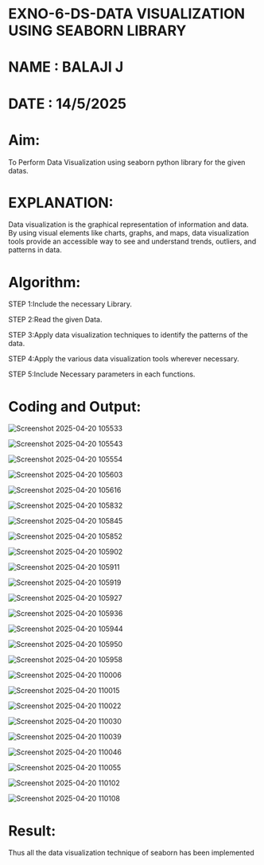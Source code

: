 # EXNO-6-DS-DATA VISUALIZATION USING SEABORN LIBRARY
# NAME : BALAJI J
# DATE : 14/5/2025

# Aim:
  To Perform Data Visualization using seaborn python library for the given datas.

# EXPLANATION:
Data visualization is the graphical representation of information and data. By using visual elements like charts, graphs, and maps, data visualization tools provide an accessible way to see and understand trends, outliers, and patterns in data.

# Algorithm:
STEP 1:Include the necessary Library.

STEP 2:Read the given Data.

STEP 3:Apply data visualization techniques to identify the patterns of the data.

STEP 4:Apply the various data visualization tools wherever necessary.

STEP 5:Include Necessary parameters in each functions.

# Coding and Output:


![Screenshot 2025-04-20 105533](https://github.com/user-attachments/assets/5369e19a-ca42-4fb0-8353-ea2d35685017)

![Screenshot 2025-04-20 105543](https://github.com/user-attachments/assets/244fb181-8763-46cb-8691-f92ae9f8e657)

![Screenshot 2025-04-20 105554](https://github.com/user-attachments/assets/3e289f2e-b607-4190-a90f-2d63941e9047)

![Screenshot 2025-04-20 105603](https://github.com/user-attachments/assets/c98275a0-1495-44e4-99d4-288b20129918)

![Screenshot 2025-04-20 105616](https://github.com/user-attachments/assets/b7cc3d0a-3fb4-434c-8332-9fa480535847)

![Screenshot 2025-04-20 105832](https://github.com/user-attachments/assets/06eb7751-3897-43c7-b44b-ca30ab1b8d31)

![Screenshot 2025-04-20 105845](https://github.com/user-attachments/assets/be56d29c-495c-4309-b6c2-24726a255f0a)

![Screenshot 2025-04-20 105852](https://github.com/user-attachments/assets/af175924-efa9-493e-ae54-4c27147e8ed6)

![Screenshot 2025-04-20 105902](https://github.com/user-attachments/assets/021dd891-50f0-4046-b546-6e3fa8ee3538)

![Screenshot 2025-04-20 105911](https://github.com/user-attachments/assets/f8b731bf-03cf-45af-8528-79a41dbf466f)

![Screenshot 2025-04-20 105919](https://github.com/user-attachments/assets/752c7201-5631-4d39-a5cd-11dcb97ab1b6)

![Screenshot 2025-04-20 105927](https://github.com/user-attachments/assets/ac72f271-0938-4ace-896e-b74ed4ba1afb)

![Screenshot 2025-04-20 105936](https://github.com/user-attachments/assets/e68c6422-c80a-4559-8bfa-8ee31e354dbb)

![Screenshot 2025-04-20 105944](https://github.com/user-attachments/assets/c6b7ed38-f4e6-4563-bd00-6773a77384ed)

![Screenshot 2025-04-20 105950](https://github.com/user-attachments/assets/f01ee680-9b8d-4df7-8810-db9b318b1649)

![Screenshot 2025-04-20 105958](https://github.com/user-attachments/assets/213de402-4fd5-4ec8-9b9a-23c487dde43e)

![Screenshot 2025-04-20 110006](https://github.com/user-attachments/assets/51d953a5-f6d6-429a-88b0-b272ababa347)

![Screenshot 2025-04-20 110015](https://github.com/user-attachments/assets/28143b88-ae64-4d49-9ad9-b1329086b0e1)

![Screenshot 2025-04-20 110022](https://github.com/user-attachments/assets/eac3fd45-758e-4049-881b-d7b1db94965a)

![Screenshot 2025-04-20 110030](https://github.com/user-attachments/assets/014cae0f-5af4-46a7-b4ee-4dc16ee98436)

![Screenshot 2025-04-20 110039](https://github.com/user-attachments/assets/424e6888-8429-4d84-b194-45df7bfcc158)

![Screenshot 2025-04-20 110046](https://github.com/user-attachments/assets/05d0e81f-0705-4ee2-9f60-65523ebfe44d)

![Screenshot 2025-04-20 110055](https://github.com/user-attachments/assets/e1cc13c6-7e55-4ef5-8954-1906e0f2790b)

![Screenshot 2025-04-20 110102](https://github.com/user-attachments/assets/76c6fbe3-f687-4efd-b5bf-860553dc39ed)

![Screenshot 2025-04-20 110108](https://github.com/user-attachments/assets/ac2f93c1-c47d-4e9d-8a48-d93b2831bccb)


# Result:

Thus all the data visualization technique of seaborn has been implemented
